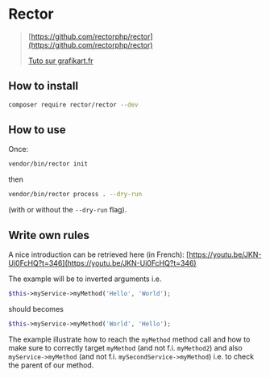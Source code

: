 # Rector

> [https://github.com/rectorphp/rector](https://github.com/rectorphp/rector)
>
> [Tuto sur grafikart.fr](https://grafikart.fr/tutoriels/rector-php-refactor-1977)

## How to install

```bash
composer require rector/rector --dev
```

## How to use

Once:

```bash
vendor/bin/rector init
```

then

```bash
vendor/bin/rector process . --dry-run
```

(with or without the `--dry-run` flag).

## Write own rules

A nice introduction can be retrieved here (in French): [https://youtu.be/JKN-Ui0FcHQ?t=346](https://youtu.be/JKN-Ui0FcHQ?t=346)

The example will be to inverted arguments i.e.

```php
$this->myService->myMethod('Hello', 'World');
```

should becomes

```php
$this->myService->myMethod('World', 'Hello');
```

The example illustrate how to reach the `myMethod` method call and how to make sure to correctly target `myMethod` (and not f.i. `myMethod2`) and also `myService->myMethod` (and not f.i. `mySecondService->myMethod`) i.e. to check the parent of our method.
